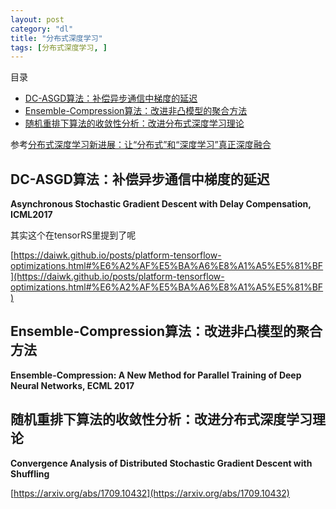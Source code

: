 ```yaml
---
layout: post
category: "dl"
title: "分布式深度学习"
tags: [分布式深度学习, ]
---
```


目录

<!-- TOC -->

- [DC-ASGD算法：补偿异步通信中梯度的延迟](#dc-asgd算法补偿异步通信中梯度的延迟)
- [Ensemble-Compression算法：改进非凸模型的聚合方法](#ensemble-compression算法改进非凸模型的聚合方法)
- [随机重排下算法的收敛性分析：改进分布式深度学习理论](#随机重排下算法的收敛性分析改进分布式深度学习理论)

<!-- /TOC -->

参考[分布式深度学习新进展：让“分布式”和“深度学习”真正深度融合](https://mp.weixin.qq.com/s?__biz=MzI3MTA0MTk1MA==&mid=2652021689&idx=4&sn=a32b3a89ec9b27fb3ae0f14636aebac5&chksm=f121d748c6565e5ea1c22496a8b8b58029b50b23e7ba4f44fd15e98fb4225f129506b1b681c3&mpshare=1&scene=1&srcid=07086KpHqOtQ4edEpGgxvRyJ&pass_ticket=MbycpNZtuIW06kKTrmdAWLocG4d06ASGMcDZkz7VwgG9rlL9Wj9iLFK58BCCqJP6#rd)

## DC-ASGD算法：补偿异步通信中梯度的延迟

**Asynchronous Stochastic Gradient Descent with Delay Compensation, ICML2017**

其实这个在tensorRS里提到了呢

[https://daiwk.github.io/posts/platform-tensorflow-optimizations.html#%E6%A2%AF%E5%BA%A6%E8%A1%A5%E5%81%BF](https://daiwk.github.io/posts/platform-tensorflow-optimizations.html#%E6%A2%AF%E5%BA%A6%E8%A1%A5%E5%81%BF)



## Ensemble-Compression算法：改进非凸模型的聚合方法

**Ensemble-Compression: A New Method for Parallel Training of Deep Neural Networks, ECML 2017**


## 随机重排下算法的收敛性分析：改进分布式深度学习理论

**Convergence Analysis of Distributed Stochastic Gradient Descent with Shuffling**

[https://arxiv.org/abs/1709.10432](https://arxiv.org/abs/1709.10432)
